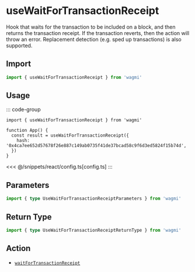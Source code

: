 # useWaitForTransactionReceipt

Hook that waits for the transaction to be included on a block, and then returns the transaction receipt. If the transaction reverts, then the action will throw an error. Replacement detection (e.g. sped up transactions) is also supported.

## Import

```ts
import { useWaitForTransactionReceipt } from 'wagmi'
```

## Usage

::: code-group
```tsx [index.tsx]
import { useWaitForTransactionReceipt } from 'wagmi'

function App() {
  const result = useWaitForTransactionReceipt({
    hash: '0x4ca7ee652d57678f26e887c149ab0735f41de37bcad58c9f6d3ed5824f15b74d',
  })
}
```
<<< @/snippets/react/config.ts[config.ts]
:::

## Parameters

```ts
import { type UseWaitForTransactionReceiptParameters } from 'wagmi'
```

## Return Type

```ts
import { type UseWaitForTransactionReceiptReturnType } from 'wagmi'
```

## Action

- [`waitForTransactionReceipt`](/core/api/actions/waitForTransactionReceipt)
